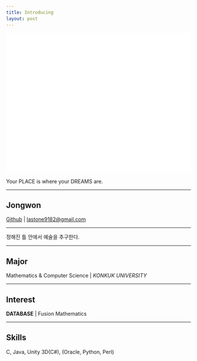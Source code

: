 ```yaml
---
title: Introducing
layout: post
---
```


![프로필](/image/Profile.svg)

Your PLACE is where your DREAMS are.

- - -

## Jongwon

[Github](//github.com/lastone9182) | [lastone9182@gmail.com](lastone9182@gmail.com)

- - -

정해진 틀 안에서 예술을 추구한다.

- - -

## Major

Mathematics & Computer Science | *KONKUK UNIVERSITY*

- - -

## Interest

**DATABASE** | Fusion Mathematics

- - -

## Skills

C, Java, Unity 3D(C#), (Oracle, Python, Perl)
